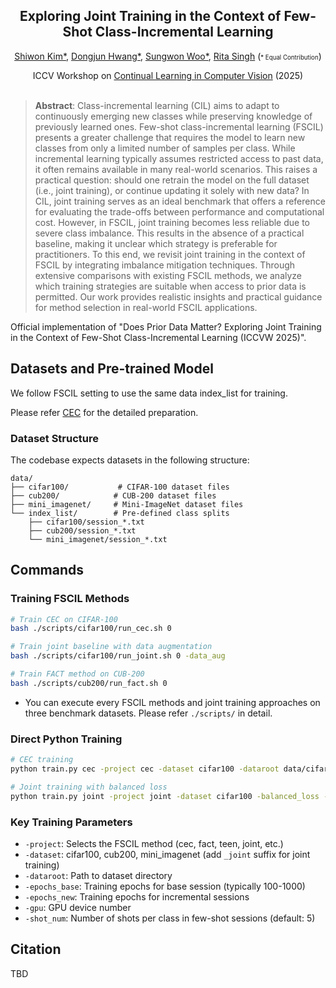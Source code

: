 <div align="center">

<h2> Exploring Joint Training in the Context of Few-Shot Class-Incremental Learning</h2>

<a href="">Shiwon Kim*</a>, <a href="https://dongjunhwang.github.io/">Dongjun Hwang*</a>, <a href="">Sungwon Woo*</a>, <a href="">Rita Singh</a> (<small><small>* Equal Contribution</small></small>)

<div>
 ICCV Workshop on <a href="https://sites.google.com/view/clvision2025/overview?authuser=0"> Continual Learning in Computer Vision</a> (2025)
</div>
</div>

<br>

> **Abstract**: Class-incremental learning (CIL) aims to adapt to continuously emerging new classes while preserving knowledge of previously learned ones. Few-shot class-incremental learning (FSCIL) presents a greater challenge that requires the model to learn new classes from only a limited number of samples per class. While incremental learning typically assumes restricted access to past data, it often remains available in many real-world scenarios. This raises a practical question: should one retrain the model on the full dataset (i.e., joint training), or continue updating it solely with new data? In CIL, joint training serves as an ideal benchmark that offers a reference for evaluating the trade-offs between performance and computational cost. However, in FSCIL, joint training becomes less reliable due to severe class imbalance. This results in the absence of a practical baseline, making it unclear which strategy is preferable for practitioners. To this end, we revisit joint training in the context of FSCIL by integrating imbalance mitigation techniques. Through extensive comparisons with existing FSCIL methods, we analyze which training strategies are suitable when access to prior data is permitted. Our work provides realistic insights and practical guidance for method selection in real-world FSCIL applications.

Official implementation of "Does Prior Data Matter? Exploring Joint Training in the Context of Few-Shot Class-Incremental Learning (ICCVW 2025)".

## Datasets and Pre-trained Model
We follow FSCIL setting to use the same data index_list for training.

Please refer [CEC](https://github.com/icoz69/CEC-CVPR2021?tab=readme-ov-file) for the detailed preparation.

### Dataset Structure

The codebase expects datasets in the following structure:
```
data/
├── cifar100/           # CIFAR-100 dataset files
├── cub200/            # CUB-200 dataset files
├── mini_imagenet/     # Mini-ImageNet dataset files
└── index_list/        # Pre-defined class splits
    ├── cifar100/session_*.txt
    ├── cub200/session_*.txt
    └── mini_imagenet/session_*.txt
```

## Commands

### Training FSCIL Methods
```bash
# Train CEC on CIFAR-100
bash ./scripts/cifar100/run_cec.sh 0

# Train joint baseline with data augmentation
bash ./scripts/cifar100/run_joint.sh 0 -data_aug

# Train FACT method on CUB-200
bash ./scripts/cub200/run_fact.sh 0
```
- You can execute every FSCIL methods and joint training approaches on three benchmark datasets. Please refer `./scripts/` in detail.

### Direct Python Training
```bash
# CEC training
python train.py cec -project cec -dataset cifar100 -dataroot data/cifar100 -base_mode ft_cos -new_mode avg_cos -gpu 0

# Joint training with balanced loss
python train.py joint -project joint -dataset cifar100 -balanced_loss -epochs_base 400 -gpu 0
```

### Key Training Parameters
- `-project`: Selects the FSCIL method (cec, fact, teen, joint, etc.)
- `-dataset`: cifar100, cub200, mini_imagenet (add `_joint` suffix for joint training)
- `-dataroot`: Path to dataset directory
- `-epochs_base`: Training epochs for base session (typically 100-1000)
- `-epochs_new`: Training epochs for incremental sessions
- `-gpu`: GPU device number
- `-shot_num`: Number of shots per class in few-shot sessions (default: 5)

## Citation

TBD
